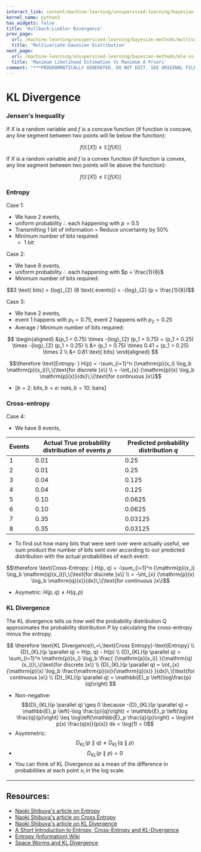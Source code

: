 ```yaml
---
interact_link: content/machine-learning/unsupervised-learning/bayesian-methods/kl-divergence.ipynb
kernel_name: python3
has_widgets: false
title: 'Kullback-Liebler Divergence'
prev_page:
  url: /machine-learning/unsupervised-learning/bayesian-methods/multivariate-gaussian
  title: 'Multivariate Gaussian Distribution'
next_page:
  url: /machine-learning/unsupervised-learning/bayesian-methods/mle-vs-map
  title: 'Maximum Likelihood Estimation Vs Maximum A Priori'
comment: "***PROGRAMMATICALLY GENERATED, DO NOT EDIT. SEE ORIGINAL FILES IN /content***"
---
```



# KL Divergence


### Jensen's Inequality
If $X$ is a random variable and $f$ is a concave function (if function is concave, any line segment between two points will lie below the function):

$$
    f(\mathbb{E}[X]) \geq \mathbb{E}[f(X)]
$$

If $X$ is a random variable and $f$ is a convex function (if function is convex, any line segment between two points will lie above the function):

$$
    f(\mathbb{E}[X]) \leq \mathbb{E}[f(X)]
$$

### Entropy

Case 1: 
- We have 2 events, 
- uniform probability $\therefore$ each happening with $p = 0.5$
- Transmitting 1 bit of information = Reduce uncertainty by 50%
- Minimum number of bits required: 
    - 1 bit

Case 2: 
- We have 8 events, 
- uniform probability $\therefore$ each happening with $p = \frac{1}{8}$
- Minimum number of bits required: 

$$3 \text{ bits} = {log}_{2} (8 \text{ events}) = -{log}_{2} (p = \frac{1}{8})$$

Case 3: 
- We have 2 events, 
- event 1 happens with $p_1 = 0.75$, event 2 happens with $p_2 = 0.25$
- Average / Minimum number of bits required: 

$$
\begin{aligned}
&(p_1 = 0.75) \times -{log}_{2} (p_1 = 0.75) + (p_1 = 0.25) \times -{log}_{2} (p_1 = 0.25) \\
&= (p_1 = 0.75) \times 0.41 + (p_1 = 0.25) \times 2 \\
&= 0.81 \text{ bits}
\end{aligned}
$$
    
$$\therefore \text{Entropy: } H(p) = -\sum_{i=1}^n {\mathrm{p}(x_i) \log_b \mathrm{p}(x_i)}\,\{\text{for discrete }x\} \\ = -\int_{x} {\mathrm{p}(x) \log_b \mathrm{p}(x)}{dx}\,\{\text{for continuous }x\}$$
- $[ {b = 2:}\text{ bits},  {b = e:}\text{ nats}, {b = 10:}\text{ bans} ]$

### Cross-entropy
Case 4:
- We have 8 events,

|Events|Actual True probability distribution of events $p$|Predicted probability distribution $q$|
|-|-|-|
|1|0.01|0.25|
|2|0.01|0.25|
|3|0.04|0.125|
|4|0.04|0.125|
|5|0.10|0.0625|
|6|0.10|0.0625|
|7|0.35|0.03125|
|8|0.35|0.03125|

- To find out how many bits that were sent over were actually useful, we sum product the number of bits sent over according to our predicted distribution with the actual probabilities of each event:

$$\therefore \text{Cross-Entropy: } H(p, q) = -\sum_{i=1}^n {\mathrm{p}(x_i) \log_b \mathrm{q}(x_i)}\,\{\text{for discrete }x\} \\ = -\int_{x} {\mathrm{p}(x) \log_b \mathrm{q}(x)}{dx}\,\{\text{for continuous }x\}$$

- Asymetric: $H(p, q) \neq H(q, p)$

### KL Divergence

The KL divergence tells us how well the probability distribution Q approximates the probability distribution P by calculating the cross-entropy minus the entropy.

$$
\therefore \text{KL Divergence}\,=\,\text{Cross Entropy}-\text{Entropy} \\
{D}_{KL}(p \parallel q) = H(p, q) - H(p) \\
{D}_{KL}(p \parallel q) = \sum_{i=1}^n \mathrm{p}(x_i) \log_b \frac{ {\mathrm{p}(x_i)} }{\mathrm{q}(x_i)}\,\{\text{for discrete }x\} \\
{D}_{KL}(p \parallel q) = \int_{x} {\mathrm{p}(x) \log_b \frac{\mathrm{p}(x)}{\mathrm{q}(x)} }{dx}\,\{\text{for continuous }x\} \\
{D}_{KL}(p \parallel q) = \mathbb{E}_p \left(\log\frac{p}{q}\right)
$$

- Non-negative: 
$${D}_{KL}(p \parallel q) \geq 0 \because -{D}_{KL}(p \parallel q) = \mathbb{E}_p \left(-\log \frac{p}{q}\right) = \mathbb{E}_p \left(\log \frac{q}{p}\right) \leq \log\left(\mathbb{E}_p \frac{q}{p}\right) = \log\int p(x) \frac{q(x)}{p(x)} dx = \log(1) = 0$$
- Asymmetric: 
$${D}_{KL}(p \parallel q) \neq {D}_{KL}(q \parallel p)$$
- $${D}_{KL}(p \parallel p) = 0$$
- You can think of KL Divergence as a mean of the difference in probabilities at each point $x_i$ in the log scale.



---
## Resources:
- [Naoki Shibuya's article on Entropy](https://towardsdatascience.com/demystifying-entropy-f2c3221e2550)
- [Naoki Shibuya's article on Cross Entropy](https://towardsdatascience.com/demystifying-cross-entropy-e80e3ad54a8)
- [Naoki Shibuya's article on KL Divergence](https://towardsdatascience.com/demystifying-kl-divergence-7ebe4317ee68)
- [A Short Introduction to Entropy, Cross-Entropy and KL-Divergence](https://www.youtube.com/watch?v=ErfnhcEV1O8)
- [Entropy (Information) Wiki](https://en.wikipedia.org/wiki/Entropy_(information_theory))
- [Space Worms and KL Divergence](https://www.countbayesie.com/blog/2017/5/9/kullback-leibler-divergence-explained)

